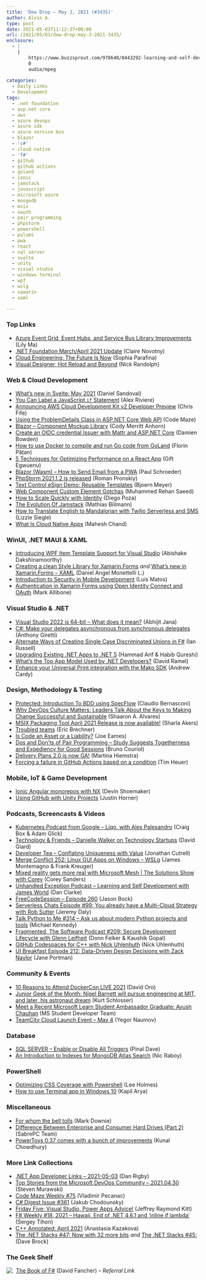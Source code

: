 ```yaml
---
title: 'Dew Drop – May 3, 2021 (#3435)'
author: Alvin A.
type: post
date: 2021-05-03T11:12:37+00:00
url: /2021/05/03/dew-drop-may-3-2021-3435/
enclosure:
  - |
    |
        https://www.buzzsprout.com/978640/8443292-learning-and-self-development-with-james-world.mp3?blob_id=38526739
        0
        audio/mpeg
        
categories:
  - Daily Links
  - Development
tags:
  - .net foundation
  - asp.net core
  - aws
  - azure devops
  - azure sdk
  - azure service bus
  - blazor
  - 'c#'
  - cloud native
  - 'f#'
  - github
  - github actions
  - goland
  - ionic
  - jamstack
  - javascript
  - microsoft azure
  - mongodb
  - msix
  - oauth
  - pair programming
  - phpstorm
  - powershell
  - pulumi
  - pwa
  - react
  - sql server
  - svelte
  - unity
  - visual studio
  - windows terminal
  - wpf
  - wslg
  - xamarin
  - xaml

---
```

### <a name="top"></a>Top Links

  * <a href="https://devblogs.microsoft.com/azure-sdk/messaging-sdks/?WT.mc_id=DOP-MVP-4025064" target="_blank" rel="noopener">Azure Event Grid, Event Hubs, and Service Bus Library Improvements</a> (Lily Ma)
  * <a href="https://dotnetfoundation.org/blog/2021/04/30/blog/posts/net-foundation-march-april-2021-update" target="_blank" rel="noopener">.NET Foundation March/April 2021 Update</a> (Claire Novotny)
  * <a href="https://www.pulumi.com/blog/cloud-engineering-the-future-is-now/" target="_blank" rel="noopener">Cloud Engineering: The Future Is Now</a> (Sophia Parafina)
  * <a href="http://feedproxy.google.com/~r/NicksNetTravels/~3/FEn_98CDBhg/" target="_blank" rel="noopener">Visual Designer, Hot Reload and Beyond</a> (Nick Randolph)



### <a name="web"></a>Web & Cloud Development

  * <a href="https://svelte.dev/blog/whats-new-in-svelte-may-2021" target="_blank" rel="noopener">What&#8217;s new in Svelte: May 2021</a> (Daniel Sandoval)
  * <a href="https://css-tricks.com/you-can-label-a-javascript-if-statement/" target="_blank" rel="noopener">You Can Label a JavaScript `if` Statement</a> (Alex Riviere)
  * <a href="http://feedproxy.google.com/~r/AwsDeveloperBlog/~3/hBj00wAbeqM/" target="_blank" rel="noopener">Announcing AWS Cloud Development Kit v2 Developer Preview</a> (Chris Fife)
  * <a href="https://code-maze.com/using-the-problemdetails-class-in-asp-net-core-web-api/" target="_blank" rel="noopener">Using the ProblemDetails Class in ASP.NET Core Web API</a> (Code Maze)
  * <a href="https://codyanhorn.tech/blog/blazor/2021/05/02/Blazor-Component-Mockup-Library.html" target="_blank" rel="noopener">Blazor &#8211; Component Mockup Library</a> (Cody Merritt Anhorn)
  * <a href="https://damienbod.com/2021/05/03/create-an-oidc-credential-issuer-with-mattr-and-asp-net-core/" target="_blank" rel="noopener">Create an OIDC credential Issuer with Mattr and ASP.NET Core</a> (Damien Bowden)
  * <a href="https://blog.jetbrains.com/go/2021/04/30/how-to-use-docker-to-compile-go-from-goland/" target="_blank" rel="noopener">How to use Docker to compile and run Go code from GoLand</a> (Florin Pățan)
  * <a href="https://www.telerik.com/blogs/5-techniques-optimizing-performance-react-app" target="_blank" rel="noopener">5 Techniques for Optimizing Performance on a React App</a> (Gift Egwuenu)
  * <a href="https://www.msctek.com/blazor-wasm-how-to-send-email-from-a-pwa/?utm_source=rss&utm_medium=rss&utm_campaign=blazor-wasm-how-to-send-email-from-a-pwa" target="_blank" rel="noopener">Blazor (Wasm) – How to Send Email from a PWA</a> (Paul Schroeder)
  * <a href="https://blog.jetbrains.com/phpstorm/2021/04/phpstorm-2021-1-2-is-released/" target="_blank" rel="noopener">PhpStorm 2021.1.2 is released</a> (Roman Pronskiy)
  * <a href="https://www.textcontrol.com/blog/2021/04/30/text-control-esign-demo-reusable-templates/" target="_blank" rel="noopener">Text Control eSign Demo: Reusable Templates</a> (Bjoern Meyer)
  * <a href="https://rehansaeed.com/web-component-custom-element-gotchas/" target="_blank" rel="noopener">Web Component Custom Element Gotchas</a> (Muhammed Rehan Saeed)
  * <a href="https://auth0.com/blog/how-to-scale-quickly-with-identity/" target="_blank" rel="noopener">How to Scale Quickly with Identity</a> (Diego Poza)
  * <a href="https://smashingmagazine.com/2021/05/evolution-jamstack/" target="_blank" rel="noopener">The Evolution Of Jamstack</a> (Mathias Biilmann)
  * <a href="https://www.twilio.com/blog/mandalorian-translator-sms" target="_blank" rel="noopener">How to Translate English to Mandalorian with Twilio Serverless and SMS</a> (Lizzie Siegle)
  * <a href="https://www.c-sharpcorner.com/article/what-is-cloud-native-apps/" target="_blank" rel="noopener">What Is Cloud Native Apps</a> (Mahesh Chand)



### <a name="silverlight"></a>WinUI, .NET MAUI & XAML

  * <a href="https://www.syncfusion.com/blogs/post/wpf-item-template-support-for-visual-studio.aspx" target="_blank" rel="noopener">Introducing WPF Item Template Support for Visual Studio</a> (Abishake Dakshinamoorthy)
  * <a href="https://danielmonettelli.github.io/posts/creating-a-clean-style-library-for-xamarin-forms/" target="_blank" rel="noopener">Creating a clean Style Library for Xamarin.Forms</a> _and_ <a href="https://danielmonettelli.github.io/posts/what-s-new-in-xamarin-forms-xaml/" target="_blank" rel="noopener">What’s new in Xamarin.Forms – XAML</a> (Daniel Angel Monettelli L.)
  * <a href="https://luismts.com/introduction-security-mobile-development/" target="_blank" rel="noopener">Introduction to Security in Mobile Development</a> (Luis Matos)
  * <a href="https://mallibone.com/post/xamarin-oidc" target="_blank" rel="noopener">Authentication in Xamarin Forms using Open Identity Connect and OAuth</a> (Mark Allibone)



### <a name="dotnet"></a>Visual Studio & .NET

  * <a href="https://dailydotnettips.com/visual-studio-2022/" target="_blank" rel="noopener">Visual Studio 2022 is 64-bit – What does it mean?</a> (Abhijit Jana)
  * <a href="https://anthonygiretti.com/2021/05/01/c-make-your-delegates-asynchronous-from-synchronous-delegates/" target="_blank" rel="noopener">C#: Make your delegates asynchronous from synchronous delegates</a> (Anthony Giretti)
  * <a href="https://www.softwarepark.cc/blog/2021/5/1/alternate-ways-of-creating-single-case-discriminated-unions-in-f" target="_blank" rel="noopener">Alternate Ways of Creating Single Case Discriminated Unions in F#</a> (Ian Russell)
  * <a href="https://packt.medium.com/upgrading-existing-net-apps-to-net-5-e3768052ec44" target="_blank" rel="noopener">Upgrading Existing .NET Apps to .NET 5</a> (Hammad Arif & Habib Qureshi)
  * <a href="https://visualstudiomagazine.com/articles/2021/04/30/net-foundation-survey.aspx" target="_blank" rel="noopener">What&#8217;s the Top App Model Used by .NET Developers?</a> (David Ramel)
  * <a href="https://techcommunity.microsoft.com/t5/universal-print-blog/enhance-your-universal-print-integration-with-the-mako-sdk/ba-p/2312821?WT.mc_id=DOP-MVP-4025064" target="_blank" rel="noopener">Enhance your Universal Print integration with the Mako SDK</a> (Andrew Cardy)



### <a name="design"></a>Design, Methodology & Testing

  * <a href="https://www.claudiobernasconi.ch/2021/04/30/introduction-to-bdd-using-specflow/" target="_blank" rel="noopener">Protected: Introduction To BDD using SpecFlow</a> (Claudio Bernasconi)
  * <a href="https://www.infoq.com/articles/DevOps-Culture-Change/?utm_campaign=infoq_content&utm_source=infoq&utm_medium=feed&utm_term=global" target="_blank" rel="noopener">Why DevOps Culture Matters: Leaders Talk About the Keys to Making Change Successful and Sustainable</a> (Shaaron A. Alvares)
  * <a href="https://techcommunity.microsoft.com/t5/msix-blog/msix-packaging-tool-april-2021-release-is-now-available/ba-p/2309014?WT.mc_id=DOP-MVP-4025064" target="_blank" rel="noopener">MSIX Packaging Tool April 2021 Release is now available!</a> (Sharla Akers)
  * <a href="https://imwrightshardcode.com/2021/05/troubled-teams/" target="_blank" rel="noopener">Troubled teams</a> (Eric Brechner)
  * <a href="https://medium.com/ngconf/is-code-an-asset-or-a-liability-7aca803d6fa1" target="_blank" rel="noopener">Is Code an Asset or a Liability?</a> (Joe Eames)
  * <a href="https://www.infoq.com/news/2021/05/pair-programming-dos-donts-study/?utm_campaign=infoq_content&utm_source=infoq&utm_medium=feed&utm_term=global" target="_blank" rel="noopener">Dos and Don’ts of Pair Programming &#8211; Study Suggests Togetherness and Expediency for Good Sessions</a> (Bruno Couriol)
  * <a href="https://devblogs.microsoft.com/devops/delivery-plans-2-0-is-now-ga/?WT.mc_id=DOP-MVP-4025064" target="_blank" rel="noopener">Delivery Plans 2.0 is now GA!</a> (Martina Hiemstra)
  * <a href="https://timheuer.com/blog/manually-force-a-failure-in-github-action-step/" target="_blank" rel="noopener">Forcing a failure in GitHub Actions based on a condition</a> (Tim Heuer)



### <a name="mobile"></a>Mobile, IoT & Game Development

  * <a href="https://ionicframework.com/blog/ionic-angular-monorepos-with-nx/" target="_blank" rel="noopener">Ionic Angular monorepos with NX</a> (Devin Shoemaker)
  * <a href="https://dev.to/justinhhorner/using-github-with-unity-projects-594b" target="_blank" rel="noopener">Using GitHub with Unity Projects</a> (Justin Horner)



### <a name="podcasts"></a>Podcasts, Screencasts & Videos

  * <a href="https://kubernetespodcast.com/episode/148-liqo/" target="_blank" rel="noopener">Kubernetes Podcast from Google &#8211; Liqo, with Alex Palesandro</a> (Craig Box & Adam Glick)
  * <a href="https://www.DavidGiard.com/2021/05/03/DanielleWalkerOnTechnologyStartups.aspx" target="_blank" rel="noopener">Technology & Friends &#8211; Danielle Walker on Technology Startups</a> (David Giard)
  * <a href="https://developertea.simplecast.com/episodes/conflating-uniqueness-with-value-G_OLzGEJ" target="_blank" rel="noopener">Developer Tea &#8211; Conflating Uniqueness with Value</a> (Jonathan Cutrell)
  * <a href="http://www.mergeconflict.fm/252" target="_blank" rel="noopener">Merge Conflict 252: Linux GUI Apps on Windows &#8211; WSLg</a> (James Montemagno & Frank Kreuger)
  * <a href="https://channel9.msdn.com/Shows/The-Solutions-Show-With-Corey/Mixed-reality-gets-more-real-with-Microsoft-Mesh?WT.mc_id=DOP-MVP-4025064" target="_blank" rel="noopener">Mixed reality gets more real with Microsoft Mesh | The Solutions Show with Corey</a> (Corey Sanders)
  * <a href="https://www.buzzsprout.com/978640/8443292-learning-and-self-development-with-james-world.mp3?blob_id=38526739" target="_blank" rel="noopener">Unhandled Exception Podcast &#8211; Learning and Self Development with James World</a> (Dan Clarke)
  * <a href="http://www.youtube.com/watch?v=UQxZcH5AxOk" target="_blank" rel="noopener">FreeCodeSession &#8211; Episode 260</a> (Jason Bock)
  * <a href="http://serverlesschats.com/99" target="_blank" rel="noopener">Serverless Chats Episode #99: You already have a Multi-Cloud Strategy with Rob Sutter</a> (Jeremy Daly)
  * <a href="https://talkpython.fm/episodes/show/314/ask-us-about-modern-python-projects-and-tools" target="_blank" rel="noopener">Talk Python to Me #314 &#8211; Ask us about modern Python projects and tools</a> (Michael Kennedy)
  * <a href="https://fragmented-android-developer-podcast-479ffc54.simplecast.com/episodes/209-mUSIibNb" target="_blank" rel="noopener">Fragmented, The Software Podcast #209: Secure Development Lifecycle with Glenn Leifheit</a> (Donn Felker & Kaushik Gopal)
  * <a href="http://www.youtube.com/watch?v=D8w3L-Oe8AM" target="_blank" rel="noopener">GitHub Codespaces for C++ with Nick Uhlenhuth</a> (Nick Uhlenhuth)
  * <a href="https://uibreakfast.com/212-data-driven-design-decisions-with-zack-naylor/" target="_blank" rel="noopener">UI Breakfast Episode 212: Data-Driven Design Decisions with Zack Naylor</a> (Jane Portman)



### <a name="events"></a>Community & Events

  * <a href="https://www.docker.com/blog/10-reasons-to-attend-dockercon-live-2021/" target="_blank" rel="noopener">10 Reasons to Attend DockerCon LIVE 2021</a> (David Oro)
  * <a href="https://www.geekwire.com/2021/junior-geek-month-nigel-barnett-will-pursue-engineering-mit-later-astronaut-dream/" target="_blank" rel="noopener">Junior Geek of the Month: Nigel Barnett will pursue engineering at MIT, and later, his astronaut dream</a> (Kurt Schlosser)
  * <a href="https://techcommunity.microsoft.com/t5/student-developer-blog/meet-a-recent-microsoft-learn-student-ambassador-graduate-ayush/ba-p/2315624?WT.mc_id=DOP-MVP-4025064" target="_blank" rel="noopener">Meet a Recent Microsoft Learn Student Ambassador Graduate: Ayush Chauhan</a> (MS Student Developer Team)
  * <a href="https://blog.jetbrains.com/teamcity/2021/04/teamcity-cloud-launch-event-may-4/" target="_blank" rel="noopener">TeamCity Cloud Launch Event – May 4</a> (Yegor Naumov)



### <a name="sql"></a>Database

  * <a href="https://blog.sqlauthority.com/2021/05/03/sql-server-enable-or-disable-all-triggers/?utm_source=rss&utm_medium=rss&utm_campaign=sql-server-enable-or-disable-all-triggers" target="_blank" rel="noopener">SQL SERVER – Enable or Disable All Triggers</a> (Pinal Dave)
  * <a href="https://www.thepolyglotdeveloper.com/2021/04/introduction-indexes-mongodb-atlas-search/" target="_blank" rel="noopener">An Introduction to Indexes for MongoDB Atlas Search</a> (Nic Raboy)



### <a name="ps"></a>PowerShell

  * <a href="https://www.leeholmes.com/optimizing-css-coverage-with-powershell/" target="_blank" rel="noopener">Optimizing CSS Coverage with Powershell</a> (Lee Holmes)
  * <a href="https://www.kapilarya.com/how-to-use-terminal-app-in-windows-10" target="_blank" rel="noopener">How to use Terminal app in Windows 10</a> (Kapil Arya)



### <a name="misc"></a>Miscellaneous

  * <a href="https://www.poppastring.com/blog/for-whom-the-bell-tolls" target="_blank" rel="noopener">For whom the bell tolls</a> (Mark Downie)
  * <a href="https://www.sabrepc.com/blog/Computer-Hardware/consumer-hdd-vs-enterprise-hdd" target="_blank" rel="noopener">Difference Between Enterprise and Consumer Hard Drives (Part 2)</a> (SabrePC Team)
  * <a href="http://feedproxy.google.com/~r/kunal2383/~3/gxZfwzNKyKo/powertoys-0.37.html" target="_blank" rel="noopener">PowerToys 0.37 comes with a bunch of improvements</a> (Kunal Chowdhury)



### <a name="links"></a>More Link Collections

  * <a href="https://links.danrigby.com/2021/05/app-developer-links-2021-05-03/" target="_blank" rel="noopener">.NET App Developer Links &#8211; 2021-05-03</a> (Dan Rigby)
  * <a href="https://devblogs.microsoft.com/devops/top-stories-from-the-microsoft-devops-community-2021-04-30/?WT.mc_id=DOP-MVP-4025064" target="_blank" rel="noopener">Top Stories from the Microsoft DevOps Community – 2021.04.30</a> (Steven Murawski)
  * <a href="https://code-maze.com/code-maze-weekly-75/" target="_blank" rel="noopener">Code Maze Weekly #75</a> (Vladimir Pecanac)
  * <a href="http://feedproxy.google.com/~r/digest-csharp/~3/Gl9Ey5TmuhU/361" target="_blank" rel="noopener">C# Digest Issue #361</a> (Jakub Chodounsky)
  * <a href="https://techcommunity.microsoft.com/t5/microsoft-mvp-award-program-blog/friday-five-visual-studio-power-apps-advice/ba-p/2307309?WT.mc_id=DOP-MVP-4025064" target="_blank" rel="noopener">Friday Five: Visual Studio, Power Apps Advice!</a> (Jeffrey Raymond Kitt)
  * <a href="https://sergeytihon.com/2021/05/01/f-weekly-18-2021-hawaii-end-of-net-4-6-1-and-inline-if-lambda/" target="_blank" rel="noopener">F# Weekly #18, 2021 – Hawaii, End of .NET 4.6.1 and ‘inline if lambda’</a> (Sergey Tihon)
  * <a href="https://blog.jetbrains.com/clion/2021/04/cpp-annotated-april-2021/" target="_blank" rel="noopener">C++ Annotated: April 2021</a> (Anastasia Kazakova)
  * <a href="https://daveabrock.com/2021/05/01/dotnet-stacks-47" target="_blank" rel="noopener">The .NET Stacks #47: Now with 32 more bits</a> _and_ <a href="https://daveabrock.com/2021/05/01/dotnet-stacks-45" target="_blank" rel="noopener">The .NET Stacks #45:</a> (Dave Brock)



### <a name="shelf"></a>The Geek Shelf

<a href="https://www.amazon.com/dp/1593275528/?tag=amavin-20" target="_blank" rel="noopener"><img decoding="async" align="left" style="margin: 0px 5px 0px 0px; border: 0px currentcolor; border-image: none; float: left; display: inline; background-image: none;" src="https://m.media-amazon.com/images/I/51DIdtQsnFL._SS135_.jpg" border="0" /></a>&nbsp;<a href="https://www.amazon.com/dp/1593275528/?tag=amavin-20" target="_blank" rel="noopener">The Book of F#</a> (David Fancher) _&#8211; Referral Link_